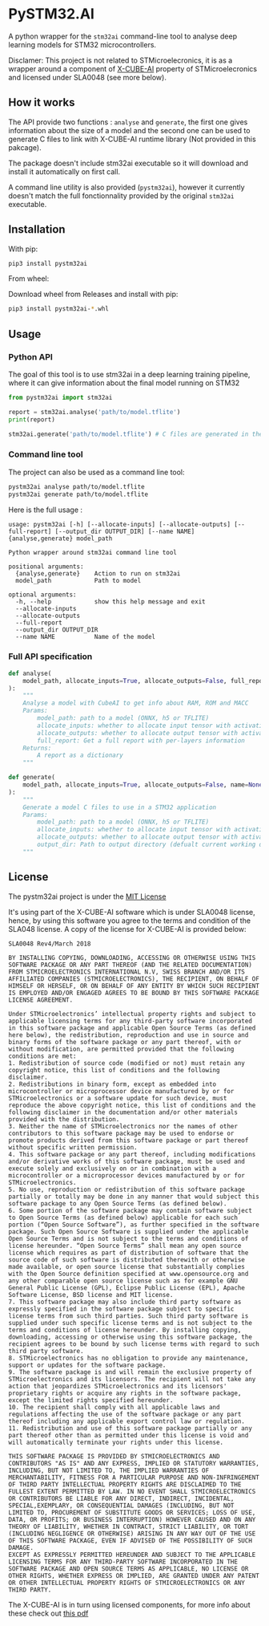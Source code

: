 # PySTM32.AI

A python wrapper for the `stm32ai` command-line tool to analyse deep learning models for STM32 microcontrollers.

Disclamer: This project is not related to STMicroelecronics, it is as a wrapper around a component of [X-CUBE-AI](https://www.st.com/en/embedded-software/x-cube-ai.html) property of STMicroelecronics and licensed under SLA0048 (see more below).

## How it works

The API provide two functions : `analyse` and `generate`, the first one gives information about the size of a model and the second one can be used to generate C files to link with X-CUBE-AI runtime library (Not provided in this pakcage).

The package doesn't include stm32ai executable so it will download and install it automatically on first call.

A command line utility is also provided (`pystm32ai`), however it currently doesn't match the full fonctionnality provided by the original `stm32ai` executable.

## Installation

With pip:

```bash
pip3 install pystm32ai
```

From wheel:

Download wheel from Releases and install with pip:

```bash
pip3 install pystm32ai-*.whl
```

## Usage

### Python API

The goal of this tool is to use stm32ai in a deep learning training pipeline, where it can give information about the final model running on STM32

```python
from pystm32ai import stm32ai

report = stm32ai.analyse('path/to/model.tflite')
print(report)

stm32ai.generate('path/to/model.tflite') # C files are generated in the current directory
```

### Command line tool

The project can also be used as a command line tool:

```sh
pystm32ai analyse path/to/model.tflite
pystm32ai generate path/to/model.tflite
```

Here is the full usage :

```text
usage: pystm32ai [-h] [--allocate-inputs] [--allocate-outputs] [--full-report] [--output_dir OUTPUT_DIR] [--name NAME] {analyse,generate} model_path

Python wrapper around stm32ai command line tool

positional arguments:
  {analyse,generate}    Action to run on stm32ai
  model_path            Path to model

optional arguments:
  -h, --help            show this help message and exit
  --allocate-inputs
  --allocate-outputs
  --full-report
  --output_dir OUTPUT_DIR
  --name NAME           Name of the model
```

### Full API specification

```python
def analyse(
    model_path, allocate_inputs=True, allocate_outputs=False, full_report=False
):
    """
    Analyse a model with CubeAI to get info about RAM, ROM and MACC
    Params:
        model_path: path to a model (ONNX, h5 or TFLITE)
        allocate_inputs: whether to allocate input tensor with activations
        allocate_outputs: whether to allocate output tensor with activations
        full_report: Get a full report with per-layers information
    Returns:
        A report as a dictionary
    """

def generate(
    model_path, allocate_inputs=True, allocate_outputs=False, name=None, output_dir="."
):
    """
    Generate a model C files to use in a STM32 application
    Params:
        model_path: path to a model (ONNX, h5 or TFLITE)
        allocate_inputs: whether to allocate input tensor with activations
        allocate_outputs: whether to allocate output tensor with activations
        output_dir: Path to output directory (defualt current working directory)
    """
```

## License

The pystm32ai project is under the [MIT License](https://spdx.org/licenses/MIT.html)

It's using part of the X-CUBE-AI software which is under SLA0048 license, hence, by using this software you agree to the terms and condition of the SLA048 license. A copy of the license for X-CUBE-AI is provided below:

```text
SLA0048 Rev4/March 2018

BY INSTALLING COPYING, DOWNLOADING, ACCESSING OR OTHERWISE USING THIS SOFTWARE PACKAGE OR ANY PART THEREOF (AND THE RELATED DOCUMENTATION) FROM STMICROELECTRONICS INTERNATIONAL N.V, SWISS BRANCH AND/OR ITS AFFILIATED COMPANIES (STMICROELECTRONICS), THE RECIPIENT, ON BEHALF OF HIMSELF OR HERSELF, OR ON BEHALF OF ANY ENTITY BY WHICH SUCH RECIPIENT IS EMPLOYED AND/OR ENGAGED AGREES TO BE BOUND BY THIS SOFTWARE PACKAGE LICENSE AGREEMENT.

Under STMicroelectronics’ intellectual property rights and subject to applicable licensing terms for any third-party software incorporated in this software package and applicable Open Source Terms (as defined here below), the redistribution, reproduction and use in source and binary forms of the software package or any part thereof, with or without modification, are permitted provided that the following conditions are met:
1. Redistribution of source code (modified or not) must retain any copyright notice, this list of conditions and the following disclaimer.
2. Redistributions in binary form, except as embedded into microcontroller or microprocessor device manufactured by or for STMicroelectronics or a software update for such device, must reproduce the above copyright notice, this list of conditions and the following disclaimer in the documentation and/or other materials provided with the distribution.
3. Neither the name of STMicroelectronics nor the names of other contributors to this software package may be used to endorse or promote products derived from this software package or part thereof without specific written permission.
4. This software package or any part thereof, including modifications and/or derivative works of this software package, must be used and execute solely and exclusively on or in combination with a microcontroller or a microprocessor devices manufactured by or for STMicroelectronics.
5. No use, reproduction or redistribution of this software package partially or totally may be done in any manner that would subject this software package to any Open Source Terms (as defined below).
6. Some portion of the software package may contain software subject to Open Source Terms (as defined below) applicable for each such portion (“Open Source Software”), as further specified in the software package. Such Open Source Software is supplied under the applicable Open Source Terms and is not subject to the terms and conditions of license hereunder. “Open Source Terms” shall mean any open source license which requires as part of distribution of software that the source code of such software is distributed therewith or otherwise made available, or open source license that substantially complies with the Open Source definition specified at www.opensource.org and any other comparable open source license such as for example GNU General Public License (GPL), Eclipse Public License (EPL), Apache Software License, BSD license and MIT license.
7. This software package may also include third party software as expressly specified in the software package subject to specific license terms from such third parties. Such third party software is supplied under such specific license terms and is not subject to the terms and conditions of license hereunder. By installing copying, downloading, accessing or otherwise using this software package, the recipient agrees to be bound by such license terms with regard to such third party software.
8. STMicroelectronics has no obligation to provide any maintenance, support or updates for the software package.
9. The software package is and will remain the exclusive property of STMicroelectronics and its licensors. The recipient will not take any action that jeopardizes STMicroelectronics and its licensors' proprietary rights or acquire any rights in the software package, except the limited rights specified hereunder.
10. The recipient shall comply with all applicable laws and regulations affecting the use of the software package or any part thereof including any applicable export control law or regulation.
11. Redistribution and use of this software package partially or any part thereof other than as permitted under this license is void and will automatically terminate your rights under this license.

THIS SOFTWARE PACKAGE IS PROVIDED BY STMICROELECTRONICS AND CONTRIBUTORS "AS IS" AND ANY EXPRESS, IMPLIED OR STATUTORY WARRANTIES, INCLUDING, BUT NOT LIMITED TO, THE IMPLIED WARRANTIES OF MERCHANTABILITY, FITNESS FOR A PARTICULAR PURPOSE AND NON-INFRINGEMENT OF THIRD PARTY INTELLECTUAL PROPERTY RIGHTS ARE DISCLAIMED TO THE FULLEST EXTENT PERMITTED BY LAW. IN NO EVENT SHALL STMICROELECTRONICS OR CONTRIBUTORS BE LIABLE FOR ANY DIRECT, INDIRECT, INCIDENTAL, SPECIAL,EXEMPLARY, OR CONSEQUENTIAL DAMAGES (INCLUDING, BUT NOT LIMITED TO, PROCUREMENT OF SUBSTITUTE GOODS OR SERVICES; LOSS OF USE, DATA, OR PROFITS; OR BUSINESS INTERRUPTION) HOWEVER CAUSED AND ON ANY THEORY OF LIABILITY, WHETHER IN CONTRACT, STRICT LIABILITY, OR TORT (INCLUDING NEGLIGENCE OR OTHERWISE) ARISING IN ANY WAY OUT OF THE USE OF THIS SOFTWARE PACKAGE, EVEN IF ADVISED OF THE POSSIBILITY OF SUCH DAMAGE.
EXCEPT AS EXPRESSLY PERMITTED HEREUNDER AND SUBJECT TO THE APPLICABLE LICENSING TERMS FOR ANY THIRD-PARTY SOFTWARE INCORPORATED IN THE SOFTWARE PACKAGE AND OPEN SOURCE TERMS AS APPLICABLE, NO LICENSE OR OTHER RIGHTS, WHETHER EXPRESS OR IMPLIED, ARE GRANTED UNDER ANY PATENT OR OTHER INTELLECTUAL PROPERTY RIGHTS OF STMICROELECTRONICS OR ANY THIRD PARTY.
```

The X-CUBE-AI is in turn using licensed components, for more info about these check out [this pdf](https://www.st.com/resource/en/data_brief/x-cube-ai.pdf)
